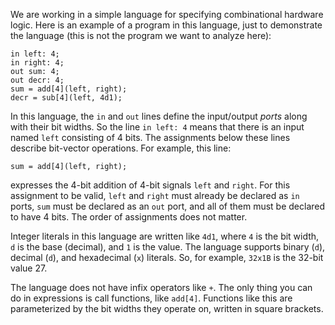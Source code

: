 We are working in  a simple language for specifying combinational hardware
logic. Here is an example of a program in this language, just to demonstrate
the language (this is not the program we want to analyze here):

```
in left: 4;
in right: 4;
out sum: 4;
out decr: 4;
sum = add[4](left, right);
decr = sub[4](left, 4d1);
```

In this language, the `in` and `out` lines define the input/output *ports*
along with their bit widths. So the line `in left: 4` means that there is an
input named `left` consisting of 4 bits. The assignments below these lines
describe bit-vector operations. For example, this line:

```
sum = add[4](left, right);
```

expresses the 4-bit addition of 4-bit signals `left` and `right`. For this
assignment to be valid, `left` and `right` must already be declared as `in`
ports, `sum` must be declared as an `out` port, and all of them must be
declared to have 4 bits. The order of assignments does not matter.

Integer literals in this language are written like `4d1`, where `4` is the
bit width, `d` is the base (decimal), and `1` is the value. The language
supports binary (`d`), decimal (`d`), and hexadecimal (`x`) literals. So, for
example, `32x1B` is the 32-bit value 27.

The language does not have infix operators like `+`. The only thing you can
do in expressions is call functions, like `add[4]`. Functions like this are
parameterized by the bit widths they operate on, written in square brackets.

